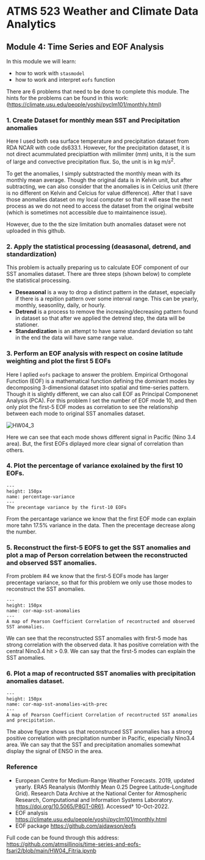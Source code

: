 # ATMS 523 Weather and Climate Data Analytics 

## Module 4: Time Series and EOF Analysis


In this module we will learn: 
- how to work with `stasmodel` 
- how to work and interpret `eofs` function

There are 6 problems that need to be done to complete this module. The hints for the problems can be found in this work: (https://climate.usu.edu/people/yoshi/pyclm101/monthly.html)

### 1. Create Dataset for monthly mean SST and Precipitation anomalies

Here I used both sea surface temperature and precipitation dataset from RDA NCAR with code ds633.1. However, for the precipitation dataset, it is not direct acummulated precipiattion with milimiter (mm) units, it is the sum of large and convective precipitation flux. So, the unit is in kg m/$s^2$. 

To get the anomalies, I simply subtstracted the monthly mean with its monthly mean average. Though the original data is in Kelvin unit, but after subtracting, we can also consider that the anomalies is in Celcius unit (there is no different on Kelvin and Celcius for value difference). After that I save those anomalies dataset on my local computer so that it will ease the next process as we do not need to access the dataset from the original website (which is sometimes not accessible due to maintainence issue).

However, due to the the size limitation buth anomalies dataset were not uploaded in this github. 

### 2. Apply the statistical processing (deasasonal, detrend, and standardization)

This problem is actually preparing us to calculate EOF component of our SST anomalies dataset. There are three steps (shown below) to complete the statistical processing. 
- **Deseasonal** is a way to drop a distinct pattern in the dataset, especially if there is a repition pattern over some interval range. This can be yearly, monthly, seasonlity, daily, or hourly. 
- **Detrend** is a process to remove the increasing/decreasing pattern found in dataset so that after we applied the detrend step, the data will be stationer. 
- **Standardization** is an attempt to have same standard deviation so taht in the end the data will have same range value. 

### 3. Perform an EOF analysis with respect on cosine latitude weighting and plot the first 5 EOFs

Here I aplied `eofs` package to answer the problem. Empirical Orthogonal Function (EOF) is a mathematical function defining the dominant modes by decomposing 3-dimensional dataset into spatial and time-series pattern. Though it is slightly different, we can also call EOF as Principal Componenet Analysis (PCA). For this problem I set the number of EOF mode 10, and then only plot the first-5 EOF modes as correlation to see the relationship between each mode to original SST anomalies dataset.


![HW04_3](../figures/HW04_3.png)

Here we can see that each mode shows different signal in Pacific (Nino 3.4 area). But, the first EOFs diplayed more clear signal of correlation than others. 

### 4. Plot the percentage of variance exolained by the first 10 EOFs.

```{figure} ../figures/HW04_4.png
---
height: 150px
name: percentage-variance
---
The precentage variance by the first-10 EOFs
```

From the percantage variance we know that the first EOF mode can explain more tahn 17.5% variance in the data. Then the precentage decrease along the number. 

### 5. Reconstruct the first-5 EOFS to get the SST anomalies and plot a map of Person correlation between the reconstructed and observed SST anomalies. 

From problem #4 we know that the first-5 EOFs mode has larger precentage variance, so that for this problem we only use those modes to reconstruct the SST anomalies. 

```{figure} ../figures/HW04_5.png
---
height: 150px
name: cor-map-sst-anomalies
---
A map of Pearson Coefficient Correlation of recontructed and observed SST anomalies.
```

We can see that the reconstructed SST anomalies with first-5 mode has strong correlation with the observed data. It has positive correlation with the central Nino3.4 hit > 0.9. We can say that the first-5 modes can explain the SST anomalies. 

### 6. Plot a map of recontructed SST anomalies with precipitation anomalies dataset. 

```{figure} ../figures/HW04_6.png
---
height: 150px
name: cor-map-sst-anomalies-with-prec
---
A map of Pearson Coefficient Correlation of recontructed SST anomalies and precipitation.
```

The above figure shows us that reconstruced SST anomalies has a strong positive correlation with precipitation number in Pacific, especially Nino3.4 area. We can say that the SST and precipitation anomalies somewhat display the signal of ENSO in the area. 

### Reference
- European Centre for Medium-Range Weather Forecasts. 2019, updated yearly. ERA5 Reanalysis (Monthly Mean 0.25 Degree Latitude-Longitude Grid). Research Data Archive at the National Center for Atmospheric Research, Computational and Information Systems Laboratory. https://doi.org/10.5065/P8GT-0R61. Accessed† 10-Oct-2022.
- EOF analysis https://climate.usu.edu/people/yoshi/pyclm101/monthly.html
- EOF package https://github.com/ajdawson/eofs

Full code can be found through this address: https://github.com/atmsillinois/time-series-and-eofs-fsari2/blob/main/HW04_Fitria.ipynb